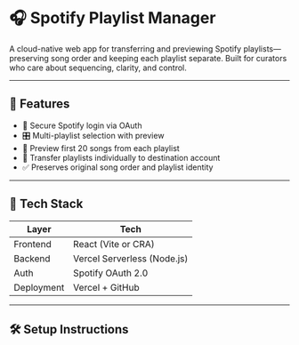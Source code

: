 # 🎧 Spotify Playlist Manager

A cloud-native web app for transferring and previewing Spotify playlists—preserving song order and keeping each playlist separate. Built for curators who care about sequencing, clarity, and control.

---

## 🚀 Features

- 🔐 Secure Spotify login via OAuth
- 🎛️ Multi-playlist selection with preview
- 👀 Preview first 20 songs from each playlist
- 🔄 Transfer playlists individually to destination account
- ✅ Preserves original song order and playlist identity

---

## 🧱 Tech Stack

| Layer      | Tech                     |
|------------|--------------------------|
| Frontend   | React (Vite or CRA)      |
| Backend    | Vercel Serverless (Node.js) |
| Auth       | Spotify OAuth 2.0        |
| Deployment | Vercel + GitHub          |

---

## 🛠️ Setup Instructions

